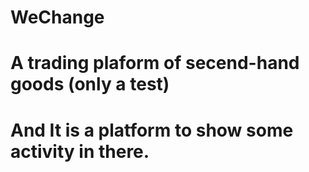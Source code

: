 # WeChange
# A trading plaform of secend-hand goods (only a test)
# And It is a platform to show some activity in there.
